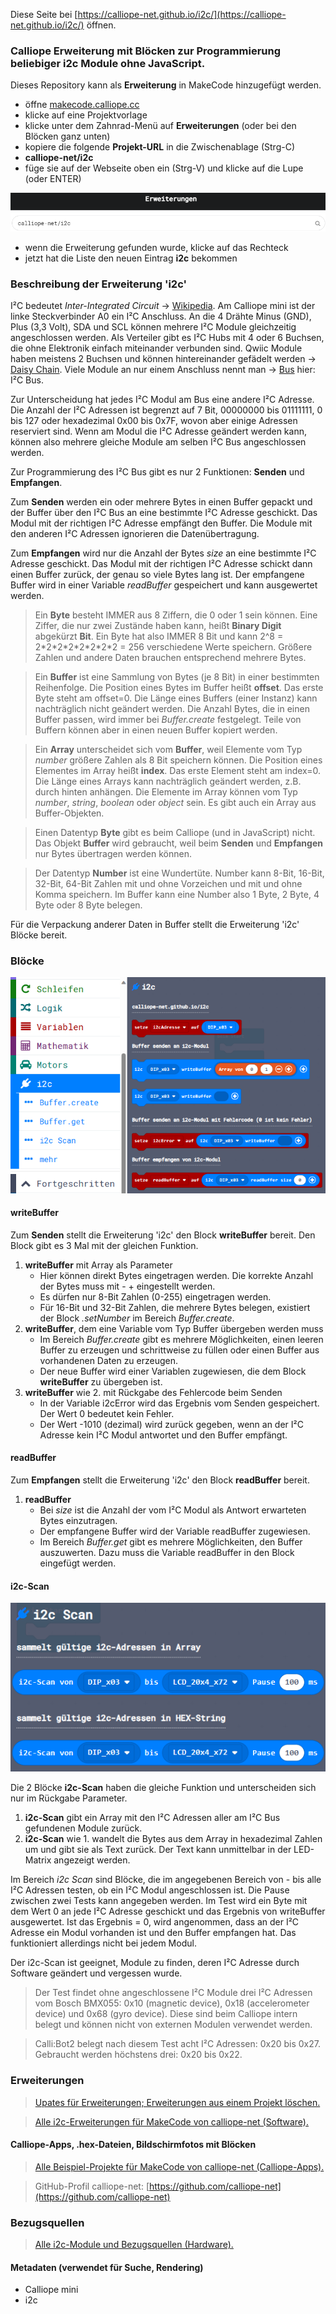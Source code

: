 
Diese Seite bei [https://calliope-net.github.io/i2c/](https://calliope-net.github.io/i2c/) öffnen.

### Calliope Erweiterung mit Blöcken zur Programmierung beliebiger i2c Module ohne JavaScript.

Dieses Repository kann als **Erweiterung** in MakeCode hinzugefügt werden.

* öffne [makecode.calliope.cc](https://makecode.calliope.cc)
* klicke auf eine Projektvorlage
* klicke unter dem Zahnrad-Menü auf **Erweiterungen** (oder bei den Blöcken ganz unten)
* kopiere die folgende **Projekt-URL** in die Zwischenablage (Strg-C)
* **calliope-net/i2c**
* füge sie auf der Webseite oben ein (Strg-V) und klicke auf die Lupe (oder ENTER)

![](erweiterung-laden.png)

* wenn die Erweiterung gefunden wurde, klicke auf das Rechteck
* jetzt hat die Liste den neuen Eintrag **i2c** bekommen

### Beschreibung der Erweiterung 'i2c'

I²C bedeutet *Inter-Integrated Circuit* → [Wikipedia](https://de.wikipedia.org/wiki/I%C2%B2C). Am Calliope mini ist der linke Steckverbinder A0 ein I²C Anschluss.
An die 4 Drähte Minus (GND), Plus (3,3 Volt), SDA und SCL können mehrere I²C Module gleichzeitig angeschlossen werden. Als Verteiler gibt es I²C Hubs mit 4 oder 6 Buchsen,
die ohne Elektronik einfach miteinander verbunden sind. Qwiic Module haben meistens 2 Buchsen und können hintereinander gefädelt werden → [Daisy Chain](https://de.wikipedia.org/wiki/Daisy_Chain).
Viele Module an nur einem Anschluss nennt man → [Bus](https://de.wikipedia.org/wiki/Bus_(Datenverarbeitung)#Bussysteme) hier: I²C Bus.

Zur Unterscheidung hat jedes I²C Modul am Bus eine andere I²C Adresse. Die Anzahl der I²C Adressen ist begrenzt auf 7 Bit, 00000000 bis 01111111, 0 bis 127 oder hexadezimal 0x00 bis 0x7F, 
wovon aber einige Adressen reserviert sind. Wenn am Modul die I²C Adresse geändert werden kann, können also mehrere gleiche Module am selben I²C Bus angeschlossen werden.

Zur Programmierung des I²C Bus gibt es nur 2 Funktionen: **Senden** und **Empfangen**.

Zum **Senden** werden ein oder mehrere Bytes in einen Buffer gepackt und der Buffer über den I²C Bus an eine bestimmte I²C Adresse geschickt. Das Modul mit der richtigen I²C Adresse empfängt den Buffer.
Die Module mit den anderen I²C Adressen ignorieren die Datenübertragung.

Zum **Empfangen** wird nur die Anzahl der Bytes *size* an eine bestimmte I²C Adresse geschickt. Das Modul mit der richtigen I²C Adresse schickt dann einen Buffer zurück, der genau so viele Bytes lang ist.
Der empfangene Buffer wird in einer Variable *readBuffer* gespeichert und kann ausgewertet werden.

> Ein **Byte** besteht IMMER aus 8 Ziffern, die 0 oder 1 sein können. Eine Ziffer, die nur zwei Zustände haben kann, heißt **Binary Digit** abgekürzt **Bit**.
> Ein Byte hat also IMMER 8 Bit und kann 2^8 = 2\*2\*2\*2\*2\*2\*2\*2 = 256 verschiedene Werte speichern. Größere Zahlen und andere Daten brauchen entsprechend mehrere Bytes.

> Ein **Buffer** ist eine Sammlung von Bytes (je 8 Bit) in einer bestimmten Reihenfolge. Die Position eines Bytes im Buffer heißt **offset**. Das erste Byte steht am offset=0.
> Die Länge eines Buffers (einer Instanz) kann nachträglich nicht geändert werden. Die Anzahl Bytes, die in einen Buffer passen, wird immer bei *Buffer.create* festgelegt.
> Teile von Buffern können aber in einen neuen Buffer kopiert werden.

> Ein **Array** unterscheidet sich vom **Buffer**, weil Elemente vom Typ *number* größere Zahlen als 8 Bit speichern können.
> Die Position eines Elementes im Array heißt **index**. Das erste Element steht am index=0. Die Länge eines Arrays kann nachträglich geändert werden, z.B. durch hinten anhängen.
> Die Elemente im Array können vom Typ *number*, *string*, *boolean* oder *object* sein. Es gibt auch ein Array aus Buffer-Objekten. 

> Einen Datentyp **Byte** gibt es beim Calliope (und in JavaScript) nicht.
> Das Objekt **Buffer** wird gebraucht, weil beim **Senden** und **Empfangen** nur Bytes übertragen werden können.

> Der Datentyp **Number** ist eine Wundertüte. Number kann 8-Bit, 16-Bit, 32-Bit, 64-Bit Zahlen mit und ohne Vorzeichen und mit und ohne Komma speichern.
> Im Buffer kann eine Number also 1 Byte, 2 Byte, 4 Byte oder 8 Byte belegen. 

Für die Verpackung anderer Daten in Buffer stellt die Erweiterung 'i2c' Blöcke bereit.

### Blöcke

![](blocks.png)

#### writeBuffer

Zum **Senden** stellt die Erweiterung 'i2c' den Block **writeBuffer** bereit. Den Block gibt es 3 Mal mit der gleichen Funktion.

1. **writeBuffer** mit Array als Parameter
   * Hier können direkt Bytes eingetragen werden. Die korrekte Anzahl der Bytes muss mit - + eingestellt werden.
   * Es dürfen nur 8-Bit Zahlen (0-255) eingetragen werden.
   * Für 16-Bit und 32-Bit Zahlen, die mehrere Bytes belegen, existiert der Block *.setNumber* im Bereich *Buffer.create*.
2. **writeBuffer**, dem eine Variable vom Typ Buffer übergeben werden muss
   * Im Bereich *Buffer.create* gibt es mehrere Möglichkeiten, einen leeren Buffer zu erzeugen und schrittweise zu füllen oder einen Buffer aus vorhandenen Daten zu erzeugen.
   * Der neue Buffer wird einer Variablen zugewiesen, die dem Block **writeBuffer** zu übergeben ist.
3. **writeBuffer** wie 2. mit Rückgabe des Fehlercode beim Senden
   * In der Variable i2cError wird das Ergebnis vom Senden gespeichert. Der Wert 0 bedeutet kein Fehler.
   * Der Wert -1010 (dezimal) wird zurück gegeben, wenn an der I²C Adresse kein I²C Modul antwortet und den Buffer empfängt.

#### readBuffer

Zum **Empfangen** stellt die Erweiterung 'i2c' den Block **readBuffer** bereit.

1. **readBuffer**
   * Bei *size* ist die Anzahl der vom I²C Modul als Antwort erwarteten Bytes einzutragen.
   * Der empfangene Buffer wird der Variable readBuffer zugewiesen.
   * Im Bereich *Buffer.get* gibt es mehrere Möglichkeiten, den Buffer auszuwerten. Dazu muss die Variable readBuffer in den Block eingefügt werden.

#### i2c-Scan

![](i2cscan.png)

Die 2 Blöcke **i2c-Scan** haben die gleiche Funktion und unterscheiden sich nur im Rückgabe Parameter.

1. **i2c-Scan** gibt ein Array mit den I²C Adressen aller am I²C Bus gefundenen Module zurück.
2. **i2c-Scan** wie 1. wandelt die Bytes aus dem Array in hexadezimal Zahlen um und gibt sie als Text zurück. Der Text kann unmittelbar in der LED-Matrix angezeigt werden.

Im Bereich *i2c Scan* sind Blöcke, die im angegebenen Bereich von - bis alle I²C Adressen testen, ob ein I²C Modul angeschlossen ist.
Die Pause zwischen zwei Tests kann angegeben werden. Im Test wird ein Byte mit dem Wert 0 an jede I²C Adresse geschickt und das Ergebnis von writeBuffer ausgewertet.
Ist das Ergebnis = 0, wird angenommen, dass an der I²C Adresse ein Modul vorhanden ist und den Buffer empfangen hat.
Das funktioniert allerdings nicht bei jedem Modul.

Der i2c-Scan ist geeignet, Module zu finden, deren I²C Adresse durch Software geändert und vergessen wurde.

> Der Test findet ohne angeschlossene I²C Module drei I²C Adressen vom Bosch BMX055:
> 0x10 (magnetic device), 0x18 (accelerometer device) und 0x68 (gyro device).
> Diese sind beim Calliope intern belegt und können nicht von externen Modulen verwendet werden.

> Calli:Bot2 belegt nach diesem Test acht I²C Adressen: 0x20 bis 0x27. Gebraucht werden höchstens drei: 0x20 bis 0x22.

### Erweiterungen

> [Upates für Erweiterungen; Erweiterungen aus einem Projekt löschen.](https://calliope-net.github.io/i2c-liste#updates)

> [Alle i2c-Erweiterungen für MakeCode von calliope-net (Software).](https://calliope-net.github.io/i2c-liste#erweiterungen)

#### Calliope-Apps, .hex-Dateien, Bildschirmfotos mit Blöcken

> [Alle Beispiel-Projekte für MakeCode von calliope-net (Calliope-Apps).](https://calliope-net.github.io/i2c-liste#programmierbeispiele)

> GitHub-Profil calliope-net: [https://github.com/calliope-net](https://github.com/calliope-net)

### Bezugsquellen

> [Alle i2c-Module und Bezugsquellen (Hardware).](https://calliope-net.github.io/i2c-liste#bezugsquellen)

#### Metadaten (verwendet für Suche, Rendering)

* Calliope mini
* i2c

